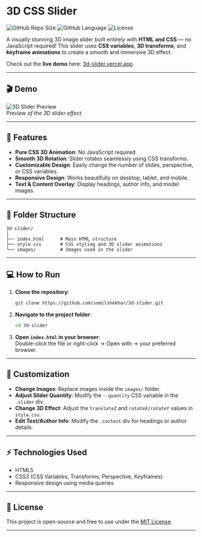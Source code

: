 
# 3D CSS Slider

![GitHub Repo Size](https://img.shields.io/github/repo-size/somilshekhar/3d-slider)
![GitHub Language](https://img.shields.io/github/languages/top/somilshekhar/3d-slider)
![License](https://img.shields.io/github/license/somilshekhar/3d-slider)

A visually stunning 3D image slider built entirely with **HTML and CSS** — no JavaScript required! This slider uses **CSS variables**, **3D transforms**, and **keyframe animations** to create a smooth and immersive 3D effect.  

Check out the **live demo** here: [3d-slider.vercel.app](https://3d-slider.vercel.app/)

---

## 🎬 Demo

![3D Slider Preview](https://media.giphy.com/media/3o7aD4A1e9lRskc5EY/giphy.gif)  
*Preview of the 3D slider effect.*

---

## 🚀 Features

- **Pure CSS 3D Animation**: No JavaScript required.
- **Smooth 3D Rotation**: Slider rotates seamlessly using CSS transforms.
- **Customizable Design**: Easily change the number of slides, perspective, or CSS variables.
- **Responsive Design**: Works beautifully on desktop, tablet, and mobile.
- **Text & Content Overlay**: Display headings, author info, and model images.

---

## 📂 Folder Structure

```
3d-slider/
│
├── index.html      # Main HTML structure
├── style.css       # CSS styling and 3D slider animations
└── images/         # Images used in the slider
```

---

## 💻 How to Run

1. **Clone the repository**:
   ```bash
   git clone https://github.com/somilshekhar/3d-slider.git
   ```
2. **Navigate to the project folder**:
   ```bash
   cd 3d-slider
   ```
3. **Open `index.html` in your browser**:  
   Double-click the file or right-click → Open with → your preferred browser.

---

## 🎨 Customization

- **Change Images**: Replace images inside the `images/` folder.
- **Adjust Slider Quantity**: Modify the `--quantity` CSS variable in the `.slider` div.
- **Change 3D Effect**: Adjust the `translateZ` and `rotateX/rotateY` values in `style.css`.
- **Edit Text/Author Info**: Modify the `.content` div for headings or author details.

---

## ⚡ Technologies Used

- HTML5
- CSS3 (CSS Variables, Transforms, Perspective, Keyframes)
- Responsive design using media queries

---

## 📝 License

This project is open-source and free to use under the [MIT License](LICENSE).

---


